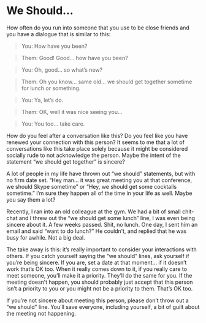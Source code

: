 <!--
PUBLISHED: 2011-09-12
AUTHOR: JP (jprichardson@gmail.com)
TAGS: life,friendship,integrity
-->

We Should…
==========

How often do you run into someone that you use to be close friends and you have a dialogue that is similar to this:

> You: How have you been?

> Them: Good! Good… how have you been?

> You: Oh, good… so what’s new?

> Them: Oh you know… same old… we should get together sometime for lunch or something.

> You: Ya, let’s do.

> Them: OK, well it was nice seeing you…

> You: You too… take care.


How do you feel after a conversation like this? Do you feel like you have renewed your connection with this person? It seems to me that a lot of conversations like this take place solely because it might be considered socially rude to not acknowledge the person. Maybe the intent of the statement “we should get together” is sincere?


A lot of people in my life have thrown out “we should” statements, but with no firm date set. “Hey man… it was great meeting you at that conference, we should Skype sometime” or “Hey, we should get some cocktails sometime.” I’m sure they happen all of the time in your life as well. Maybe you say them a lot?


Recently, I ran into an old colleague at the gym. We had a bit of small chit-chat and I threw out the “we should get some lunch” line, I was even being sincere about it. A few weeks passed. Shit, no lunch. One day, I sent him an email and said “want to do lunch?” He couldn’t, and replied that he was busy for awhile. Not a big deal.


The take away is this: it’s really important to consider your interactions with others. If you catch yourself saying the “we should” lines, ask yourself if you’re being sincere. If you are, set a date at that moment… if it doesn’t work that’s OK too. When it really comes down to it, if you really care to meet someone, you’ll make it a priority. They’ll do the same for you. If the meeting doesn’t happen, you should probably just accept that this person isn’t a priority to you or you might not be a priority to them. That’s OK too.


If you’re not sincere about meeting this person, please don’t throw out a “we should” line. You’ll save everyone, including yourself, a bit of guilt about the meeting not happening.
